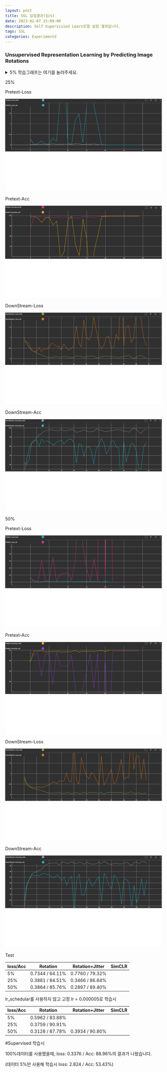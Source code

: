 ```yaml
---
layout: post
title: SSL 실험결과(임시)
date: 2023-02-07 15:09:00
description: Self Supervisied Learn모델 실험 결과입니다.
tags: SSL
categories: Experimentd
---
```














### Unsupervised Representation Learning by Predicting Image Rotations

<details>
<summary>5% 학습그래프는 여기를 눌러주세요.</summary>


##### 5%

Pretext-Loss

![](https://raw.githubusercontent.com/YeongJin96/YeongJin96.github.io/master/assets/img/5%25_Pre_Loss.png)

Pretext-Accuracy

![](https://raw.githubusercontent.com/YeongJin96/YeongJin96.github.io/master/assets/img/5%25_Pre_Acc.png)

DownStream-Loss

![](https://raw.githubusercontent.com/YeongJin96/YeongJin96.github.io/master/assets/img/5%25_Down_Loss.png)

DownStream-Accuracy

![](https://raw.githubusercontent.com/YeongJin96/YeongJin96.github.io/master/assets/img/5%25_Down_Acc.png)
  
</details>

25%

Pretext-Loss

![](https://raw.githubusercontent.com/YeongJin96/YeongJin96.github.io/master/assets/img/25%25_Pre_Loss.png)

Pretext-Acc

![](https://raw.githubusercontent.com/YeongJin96/YeongJin96.github.io/master/assets/img/25%25_Pre_Acc.png)

DownStream-Loss

![](https://raw.githubusercontent.com/YeongJin96/YeongJin96.github.io/master/assets/img/25%25_Down_Loss.png)

DownStream-Acc

![](https://raw.githubusercontent.com/YeongJin96/YeongJin96.github.io/master/assets/img/25%25_Down_Acc.png)

50%

Pretext-Loss

![](https://raw.githubusercontent.com/YeongJin96/YeongJin96.github.io/master/assets/img/50%25_Pre_Loss.png)

Pretext-Acc

![](https://raw.githubusercontent.com/YeongJin96/YeongJin96.github.io/master/assets/img/50%25_Pre_Acc.png)

DownStream-Loss

![](https://raw.githubusercontent.com/YeongJin96/YeongJin96.github.io/master/assets/img/50%25_Down_Loss.png)

DownStream-Acc

![](https://raw.githubusercontent.com/YeongJin96/YeongJin96.github.io/master/assets/img/50%25_Down_Acc.png)

Test

| loss/Acc | Rotation        | Rotation+Jitter | SimCLR |
| -------- | --------------- | --------------- | ------ |
| 5%       | 0.7344 / 64.11% | 0.7760 / 79.32% |        |
| 25%      | 0.3881 / 84.51% | 0.3466 / 86.64% |        |
| 50%      | 0.3864 / 85.76% | 0.2897 / 89.40% |        |

lr_schedular를 사용하지 않고 고정 lr = 0.000005로 학습시

| loss/Acc | Rotation        | Rotation+Jitter | SimCLR |
| -------- | --------------- | --------------- | ------ |
| 5%       | 0.5962 / 83.88% |                 |        |
| 25%      | 0.3759 / 90.91% |                 |        |
| 50%      | 0.3128 / 87.78% | 0.3934 / 90.80% |        |

#Supervised 학습시 

100%데이터를 사용했을때, loss: 0.3376 / Acc: 88.96%의 결과가 나왔습니다.

(데이터 5%만 사용해 학습시 loss: 2.824 / Acc: 53.43%)
